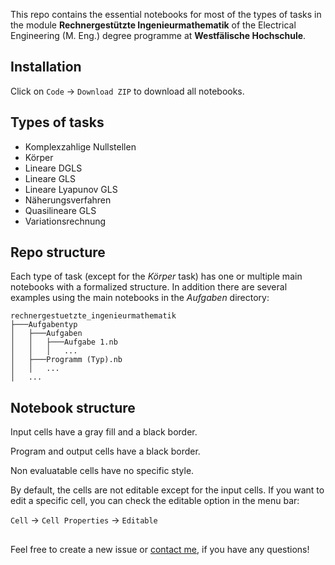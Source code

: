 This repo contains the essential notebooks for most of the types of tasks in the module **Rechnergestützte Ingenieurmathematik** of the Electrical Engineering (M. Eng.) degree programme at **Westfälische Hochschule**.

## Installation

Click on `Code` &#8594; `Download ZIP` to download all notebooks.

## Types of tasks

- Komplexzahlige Nullstellen
- Körper
- Lineare DGLS
- Lineare GLS
- Lineare Lyapunov GLS
- Näherungsverfahren
- Quasilineare GLS
- Variationsrechnung

## Repo structure

Each type of task (except for the *Körper* task) has one or multiple main notebooks with a formalized structure. In addition there are several examples using the main notebooks in the *Aufgaben* directory:

```
rechnergestuetzte_ingenieurmathematik
├───Aufgabentyp
│   ├───Aufgaben
│   │   ├───Aufgabe 1.nb
│   │   │   ...
│   ├───Programm (Typ).nb
│   │   ...
│   ...
```

## Notebook structure

Input cells have a gray fill and a black border.

Program and output cells have a black border.

Non evaluatable cells have no specific style.

By default, the cells are not editable except for the input cells.
If you want to edit a specific cell, you can check the editable option in the menu bar:

`Cell` &#8594; `Cell Properties` &#8594; `Editable`

##

Feel free to create a new issue or [contact me](mailto:marius.maryniak@w-hs.de), if you have any questions!
